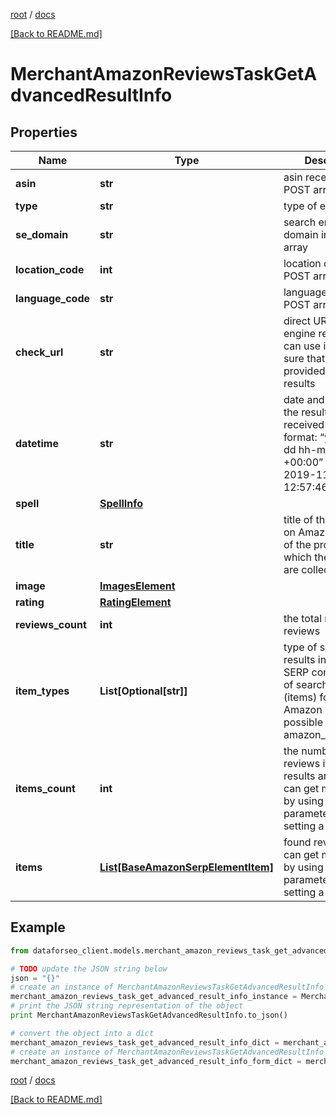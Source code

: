 [root](./../ "root") / [docs](./ "docs")

[[Back to README.md]](./../README.md "[Back to README.md]")

# MerchantAmazonReviewsTaskGetAdvancedResultInfo

## Properties

Name | Type | Description | Notes
------------ | ------------- | ------------- | -------------
**asin** | **str** | asin received in a POST array | [optional]
**type** | **str** | type of element | [optional]
**se_domain** | **str** | search engine domain in a POST array | [optional]
**location_code** | **int** | location code in a POST array | [optional]
**language_code** | **str** | language code in a POST array | [optional]
**check_url** | **str** | direct URL to search engine results you can use it to make sure that we provided accurate results | [optional]
**datetime** | **str** | date and time when the result was received in the UTC format: “yyyy-mm-dd hh-mm-ss +00:00” example: 2019-11-15 12:57:46 +00:00 | [optional]
**spell** | [**SpellInfo**](SpellInfo.md) |  | [optional]
**title** | **str** | title of the product on Amazon the title of the product for which the reviews are collected | [optional]
**image** | [**ImagesElement**](ImagesElement.md) |  | [optional]
**rating** | [**RatingElement**](RatingElement.md) |  | [optional]
**reviews_count** | **int** | the total number of reviews | [optional]
**item_types** | **List[Optional[str]]** | type of search results in Amazon SERP contains types of search results (items) found in Amazon SERP; possible item types: amazon_review_item | [optional]
**items_count** | **int** | the number of reviews items in the results array you can get more results by using the depth parameter when setting a task | [optional]
**items** | [**List[BaseAmazonSerpElementItem]**](BaseAmazonSerpElementItem.md) | found reviews you can get more results by using the depth parameter when setting a task | [optional]

## Example

```python
from dataforseo_client.models.merchant_amazon_reviews_task_get_advanced_result_info import MerchantAmazonReviewsTaskGetAdvancedResultInfo

# TODO update the JSON string below
json = "{}"
# create an instance of MerchantAmazonReviewsTaskGetAdvancedResultInfo from a JSON string
merchant_amazon_reviews_task_get_advanced_result_info_instance = MerchantAmazonReviewsTaskGetAdvancedResultInfo.from_json(json)
# print the JSON string representation of the object
print MerchantAmazonReviewsTaskGetAdvancedResultInfo.to_json()

# convert the object into a dict
merchant_amazon_reviews_task_get_advanced_result_info_dict = merchant_amazon_reviews_task_get_advanced_result_info_instance.to_dict()
# create an instance of MerchantAmazonReviewsTaskGetAdvancedResultInfo from a dict
merchant_amazon_reviews_task_get_advanced_result_info_form_dict = merchant_amazon_reviews_task_get_advanced_result_info.from_dict(merchant_amazon_reviews_task_get_advanced_result_info_dict)
```

  

[root](./../ "root") / [docs](./ "docs")

[[Back to README.md]](./../README.md "[Back to README.md]")